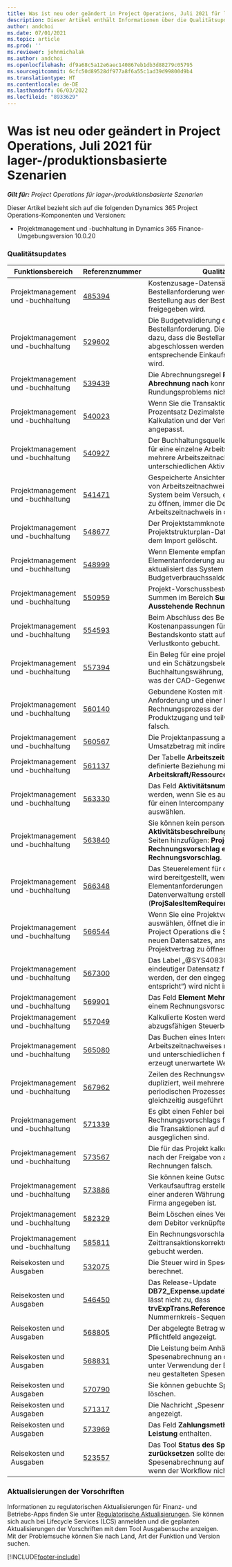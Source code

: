 ```yaml
---
title: Was ist neu oder geändert in Project Operations, Juli 2021 für lager-/produktionsbasierte Szenarien
description: Dieser Artikel enthält Informationen über die Qualitätsupdates, die in der Version von Project Operations vom Juli 2021 für Szenarien auf Lager-/Produktionsbasis verfügbar sind.
author: andchoi
ms.date: 07/01/2021
ms.topic: article
ms.prod: ''
ms.reviewer: johnmichalak
ms.author: andchoi
ms.openlocfilehash: df9a68c5a12e6aec140867eb1db3d88279c05795
ms.sourcegitcommit: 6cfc50d89528df977a8f6a55c1ad39d99800d9b4
ms.translationtype: HT
ms.contentlocale: de-DE
ms.lasthandoff: 06/03/2022
ms.locfileid: "8933629"
---
```

# <a name="whats-new-or-changed-in-project-operations-july-2021-for-stockedproduction-based-scenarios"></a>Was ist neu oder geändert in Project Operations, Juli 2021 für lager-/produktionsbasierte Szenarien

_**Gilt für:** Project Operations für lager-/produktionsbasierte Szenarien_

Dieser Artikel bezieht sich auf die folgenden Dynamics 365 Project Operations-Komponenten und Versionen:

- Projektmanagement und -buchhaltung in Dynamics 365 Finance-Umgebungsversion 10.0.20
 
### <a name="quality-updates"></a>Qualitätsupdates
                                                                                                                                                                                  
| Funktionsbereich                      | Referenznummer| Qualitätsupdate                                                                                                                                                                          |
|-----------------------------------|--------|---------------------------------------------------------------------------------------------------------------------------------------------------------------------------------|
| Projektmanagement und -buchhaltung | [485394](https://fix.lcs.dynamics.com/Issue/Details/?bugId=485394) | Kostenzusage-Datensätze aus einer Bestellanforderung werden gelöscht, sobald die Bestellung aus der Bestellanforderungsausgabe freigegeben wird.                                                                           |
| Projektmanagement und -buchhaltung | [529602](https://fix.lcs.dynamics.com/Issue/Details/?bugId=529602) | Die Budgetvalidierung erfolgt zweimal bei einer Bestellanforderung. Diese Duplizierung führt dazu, dass die Bestellanforderung nicht abgeschlossen werden kann und die entsprechende Einkaufsbestellung nicht erstellt wird.                                                                                                                        |
| Projektmanagement und -buchhaltung | [539439](https://fix.lcs.dynamics.com/Issue/Details/?bugId=539439) | Die Abrechnungsregel **Prozentsatz zur Abrechnung nach** konnte aufgrund eines Rundungsproblems nicht abgeschlossen werden.                                                                              |
| Projektmanagement und -buchhaltung | [540023](https://fix.lcs.dynamics.com/Issue/Details/?bugId=540023) | Wenn Sie die Transaktion anpassen und der Prozentsatz Dezimalstellen hat, werden die Kalkulation und der Verkaufspreis nicht korrekt angepasst.                                      |
| Projektmanagement und -buchhaltung | [540927](https://fix.lcs.dynamics.com/Issue/Details/?bugId=540927) | Der Buchhaltungsquellen-Explorer zeigt Stunden für eine einzelne Arbeitszeitnachweis-Zeile für mehrere Arbeitszeitnachweis-Zeilen mit unterschiedlichen Aktivitäten an.                                      |
| Projektmanagement und -buchhaltung | [541471](https://fix.lcs.dynamics.com/Issue/Details/?bugId=541471) | Gespeicherte Ansichten und die Personalisierung von Arbeitszeitnachweisen führen dazu, dass das System beim Versuch, einen Arbeitszeitnachweis zu öffnen, immer die Details für den ersten Arbeitszeitnachweis in der Liste öffnet.  |
| Projektmanagement und -buchhaltung | [548677](https://fix.lcs.dynamics.com/Issue/Details/?bugId=548677) | Der Projektstammknoten verschwindet und Projektstrukturplan-Datensätze werden nach dem Import gelöscht.                                                                                             |
| Projektmanagement und -buchhaltung | [548999](https://fix.lcs.dynamics.com/Issue/Details/?bugId=548999) | Wenn Elemente empfangen und teilweise aus der Elementanforderung ausgegeben werden, aktualisiert das System den falschen Budgetverbrauchssaldo. |
| Projektmanagement und -buchhaltung | [550959](https://fix.lcs.dynamics.com/Issue/Details/?bugId=550959) | Projekt-Vorschussbestellungen zeigen die Summen im Bereich **Summen** oder im Raster **Ausstehende Rechnung** nicht korrekt an.                                                                  |
| Projektmanagement und -buchhaltung | [554593](https://fix.lcs.dynamics.com/Issue/Details/?bugId=554593) | Beim Abschluss des Bestands werden die Kostenanpassungen für Projektelemente auf das Bestandskonto statt auf das Gewinn- und Verlustkonto gebucht.                                                            |
| Projektmanagement und -buchhaltung | [557394](https://fix.lcs.dynamics.com/Issue/Details/?bugId=557394) | Ein Beleg für eine projektgebuchte Transaktion und ein Schätzungsbeleg verwenden USD als Buchhaltungswährung, aber der Betrag zeigt an, was der CAD-Gegenwert wäre.              |
| Projektmanagement und -buchhaltung | [560140](https://fix.lcs.dynamics.com/Issue/Details/?bugId=560140) | Gebundene Kosten mit einer Element-Anforderung und einer Bestellung sind im Rechnungsprozess der Bestellung mit teilweisem Produktzugang und teilweiser Rechnungsstellung falsch.       |
| Projektmanagement und -buchhaltung | [560567](https://fix.lcs.dynamics.com/Issue/Details/?bugId=560567) | Die Projektanpassung aktualisiert den Umsatzbetrag mit indirekten Kosten nicht korrekt.                                                                                    |
| Projektmanagement und -buchhaltung | [561137](https://fix.lcs.dynamics.com/Issue/Details/?bugId=561137) | Der Tabelle **Arbeitszeitnachweis** fehlt eine definierte Beziehung mit der Ansicht **Arbeitskraft/Ressource**.                                                                                   |
| Projektmanagement und -buchhaltung | [563330](https://fix.lcs.dynamics.com/Issue/Details/?bugId=563330) | Das Feld **Aktivitätsnummer** kann nicht ausgefüllt werden, wenn Sie es aus dem Dropdown-Menü für einen Intercompany Arbeitszeitnachweis auswählen.                                                                 |
| Projektmanagement und -buchhaltung | [563840](https://fix.lcs.dynamics.com/Issue/Details/?bugId=563840) | Sie können kein personalisiertes **Zweck** oder **Aktivitätsbeschreibung**-Feld auf den folgenden Seiten hinzufügen: **Projekt gebucht Transaktion**, **Rechnungsvorschlag erstellen** oder **Rechnungsvorschlag**.  |
| Projektmanagement und -buchhaltung | [566348](https://fix.lcs.dynamics.com/Issue/Details/?bugId=566348) | Das Steuerelement für das falsche Lieferdatum wird bereitgestellt, wenn Sie Elementanforderungen mithilfe der Datenverwaltung erstellen (**ProjSalesItemRequirementEntity**).                                              |
| Projektmanagement und -buchhaltung | [566544](https://fix.lcs.dynamics.com/Issue/Details/?bugId=566544) | Wenn Sie eine Projektvertrags-ID in Finance auswählen, öffnet die integrierte Umgebung von Project Operations die Seite zum Erstellen eines neuen Datensatzes, anstatt den vorhandenen Projektvertrag zu öffnen.                                                                                                                 |
| Projektmanagement und -buchhaltung | [567300](https://fix.lcs.dynamics.com/Issue/Details/?bugId=567300) |  Das Label „@SYS4083080“ („Es konnte kein eindeutiger Datensatz für Arbeitskräfte gefunden werden, der den eingegebenen Werten entspricht“) wird nicht ins Dänische übersetzt.                                |
| Projektmanagement und -buchhaltung | [569901](https://fix.lcs.dynamics.com/Issue/Details/?bugId=569901) | Das Feld **Element Mehrwertsteuergruppe** ist auf einem Rechnungsvorschlag nicht editierbar.                                                                               |
| Projektmanagement und -buchhaltung | [557049](https://fix.lcs.dynamics.com/Issue/Details/?bugId=557049) | Kalkulierte Kosten werden mit nicht abzugsfähigen Steuerbeträgen überbewertet.                                                                                                    |
| Projektmanagement und -buchhaltung | [565080](https://fix.lcs.dynamics.com/Issue/Details/?bugId=565080) | Das Buchen eines Intercompany Arbeitszeitnachweises mit mehreren Projekten und unterschiedlichen finanziellen Dimensionen erzeugt unerwartete Werte im Hauptbuch.                             |
| Projektmanagement und -buchhaltung | [567962](https://fix.lcs.dynamics.com/Issue/Details/?bugId=567962) | Zeilen des Rechnungsvorschlags werden dupliziert, weil mehrere Instanzen des periodischen Prozesses **Import aus Staging** gleichzeitig ausgeführt werden.                                      |
| Projektmanagement und -buchhaltung | [571339](https://fix.lcs.dynamics.com/Issue/Details/?bugId=571339) | Es gibt einen Fehler bei der Buchung des Rechnungsvorschlags für die Gutschrift, sodass die Transaktionen auf dem Beleg nicht ausgeglichen sind.    |
| Projektmanagement und -buchhaltung | [573567](https://fix.lcs.dynamics.com/Issue/Details/?bugId=573567) | Die für das Projekt kalkulierten Kosten werden nach der Freigabe von ausstehenden Rechnungen falsch.                                                                             |
| Projektmanagement und -buchhaltung | [573886](https://fix.lcs.dynamics.com/Issue/Details/?bugId=573886) | Sie können keine Gutschrift für einen Projekt-Verkaufsauftrag erstellen, wenn die Steuer in einer anderen Währung als der Währung der Firma angegeben ist.                                      |
| Projektmanagement und -buchhaltung | [582329](https://fix.lcs.dynamics.com/Issue/Details/?bugId=582329) | Beim Löschen eines Vertrags wird auch die mit dem Debitor verknüpfte Adresse gelöscht.                                                                                     |
| Projektmanagement und -buchhaltung | [585811](https://fix.lcs.dynamics.com/Issue/Details/?bugId=585811) | Ein Rechnungsvorschlag, der aus einer negativen Zeittransaktionskorrektur resultiert, kann nicht gebucht werden.                                                                    |
| Reisekosten und Ausgaben                  | [532075](https://fix.lcs.dynamics.com/Issue/Details/?bugId=532075) | Die Steuer wird in Spesenabrechnungen anders berechnet.                                                                                                                  |
| Reisekosten und Ausgaben                  | [546450](https://fix.lcs.dynamics.com/Issue/Details/?bugId=546450) | Das Release-Update **DB72_Expense.updateTrvExpTransProjTransId()** lässt nicht zu, dass **trvExpTrans.ReferenceDataAreaId** die neue Nummernkreis-Sequenz erstellt.                    |
| Reisekosten und Ausgaben                  | [568805](https://fix.lcs.dynamics.com/Issue/Details/?bugId=568805) | Der abgelegte Betrag wird nicht mit dem Pflichtfeld angezeigt.                                                                                                             |
| Reisekosten und Ausgaben                  | [568831](https://fix.lcs.dynamics.com/Issue/Details/?bugId=568831) | Die Leistung beim Anhängen einer Spesenabrechnung an die Spesenabrechnung unter Verwendung der Benutzeroberfläche von neu gestalteten Spesen wurde verbessert.                                                            |
| Reisekosten und Ausgaben                  | [570790](https://fix.lcs.dynamics.com/Issue/Details/?bugId=570790) | Sie können gebuchte Spesenabrechnungen löschen.                                                                                           |
| Reisekosten und Ausgaben                  | [571317](https://fix.lcs.dynamics.com/Issue/Details/?bugId=571317) | Die Nachricht „Spesenrichtlinie“ wird mehrfach angezeigt.                                                                                                       |
| Reisekosten und Ausgaben                  | [573969](https://fix.lcs.dynamics.com/Issue/Details/?bugId=573969) | Das Feld **Zahlungsmethode** ist im Bereich **Neue Leistung** enthalten.                                                                                                      |
| Reisekosten und Ausgaben                  | [523557](https://fix.lcs.dynamics.com/Issue/Details/?bugId=523557) | Das Tool **Status des Spesenbelegs zurücksetzen** sollte den Status der Spesenabrechnung auf **Entwurf** zurücksetzen, wenn der Workflow nicht gefunden wurde. 

### <a name="regulatory-updates"></a>Aktualisierungen der Vorschriften
Informationen zu regulatorischen Aktualisierungen für Finanz- und Betriebs-Apps finden Sie unter [Regulatorische Aktualisierungen](/dynamics365/finance/localizations/regulatory-updates). Sie können sich auch bei Lifecycle Services (LCS) anmelden und die geplanten Aktualisierungen der Vorschriften mit dem Tool Ausgabensuche anzeigen. Mit der Problemsuche können Sie nach Land, Art der Funktion und Version suchen.


[!INCLUDE[footer-include](../../includes/footer-banner.md)]
